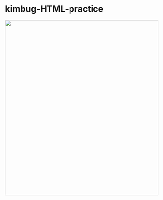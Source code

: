 # kimbug-HTML-practice
<img src="https://i.esdrop.com/d/KwrGH1p1Zl/purQ91ws0v.png"  width="500" height="570">
